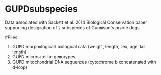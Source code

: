 # GUPDsubspecies
Data associated with Sackett et al. 2014 Biological Conservation paper supporting designation of 2 subspecies of Gunnison's prairie dogs

#Files
1) GUPD morphological/ biological data (weight, length, sex, age, tail length)
2) GUPD microsatellite genotypes
3) GUPD mitochondrial DNA sequences (cytochrome b concatenated with d-loop)

